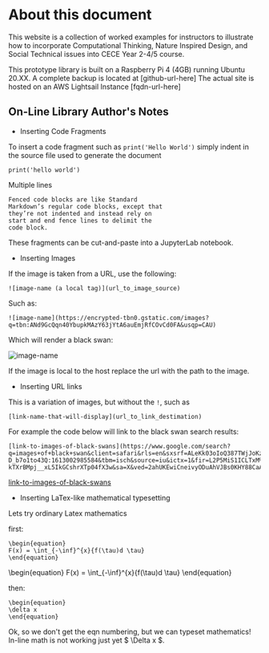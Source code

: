 # About this document

This website is a collection of worked examples for instructors to illustrate how to incorporate Computational Thinking, Nature Inspired Design, and Social Technical issues into CECE Year 2-4/5 course.

This prototype library is built on a Raspberry Pi 4 (4GB) running Ubuntu 20.XX.
A complete backup is located at [github-url-here]
The actual site is hosted on an AWS Lightsail Instance [fqdn-url-here]

## On-Line Library Author's Notes

- Inserting Code Fragments

To insert a code fragment such as `print('Hello World')` simply indent in the source file used to generate the document

    print('hello world')

Multiple lines

```
Fenced code blocks are like Standard
Markdown’s regular code blocks, except that
they’re not indented and instead rely on
start and end fence lines to delimit the
code block.
```


These fragments can be cut-and-paste into a JupyterLab notebook.

- Inserting Images

If the image is taken from a URL, use the following:

    ![image-name (a local tag)](url_to_image_source)

Such as:

    ![image-name](https://encrypted-tbn0.gstatic.com/images?q=tbn:ANd9GcQqn40YbupkMAzY63jYtA6auEmjRfCOvCd0FA&usqp=CAU)

Which will render a black swan:

![image-name](https://encrypted-tbn0.gstatic.com/images?q=tbn:ANd9GcQqn40YbupkMAzY63jYtA6auEmjRfCOvCd0FA&usqp=CAU)

If the image is local to the host replace the url with the path to the image.

- Inserting URL links

This is a variation of images, but without the `!`, such as

    [link-name-that-will-display](url_to_link_destimation)
    
For example the code below will link to the black swan search results:

    [link-to-images-of-black-swans](https://www.google.com/search?q=images+of+black+swan&client=safari&rls=en&sxsrf=ALeKk03oIoQ387TWjJoKzX-D_b7o1to43Q:1613002985584&tbm=isch&source=iu&ictx=1&fir=L2P5MiS1ICLTxM%252CC6BDdJoXT9KcEM%252C_&vet=1&usg=AI4_-kTXrBMpj__xL5IkGCshrXTp04fX3w&sa=X&ved=2ahUKEwiCneivyODuAhVJBs0KHY88CaAQ9QF6BAgUEAE&biw=1447&bih=975#imgrc=i_lxoojURNE3XM)

[link-to-images-of-black-swans](https://www.google.com/search?q=images+of+black+swan&client=safari&rls=en&sxsrf=ALeKk03oIoQ387TWjJoKzX-D_b7o1to43Q:1613002985584&tbm=isch&source=iu&ictx=1&fir=L2P5MiS1ICLTxM%252CC6BDdJoXT9KcEM%252C_&vet=1&usg=AI4_-kTXrBMpj__xL5IkGCshrXTp04fX3w&sa=X&ved=2ahUKEwiCneivyODuAhVJBs0KHY88CaAQ9QF6BAgUEAE&biw=1447&bih=975#imgrc=i_lxoojURNE3XM)

- Inserting LaTex-like mathematical typesetting

Lets try ordinary Latex mathematics 

first:

    \begin{equation} 
    F(x) = \int_{-\inf}^{x}{f(\tau)d \tau}
    \end{equation}

\begin{equation} 
F(x) = \int_{-\inf}^{x}{f(\tau)d \tau} 
\end{equation}

then:

    \begin{equation} 
    \delta x
    \end{equation}

Ok, so we don't get the eqn numbering, but we can typeset mathematics!  In-line math is not working just yet $ \Delta x $.
